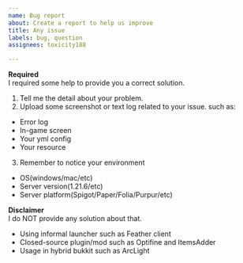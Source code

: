 ```yaml
---
name: Bug report
about: Create a report to help us improve
title: Any issue
labels: bug, question
assignees: toxicity188

---
```


**Required**  
I required some help to provide you a correct solution.

1. Tell me the detail about your problem.
2. Upload some screenshot or text log related to your issue. such as:
- Error log
- In-game screen
- Your yml config
- Your resource
3. Remember to notice your environment
- OS(windows/mac/etc)
- Server version(1.21.6/etc)
- Server platform(Spigot/Paper/Folia/Purpur/etc)

**Disclaimer**  
I do NOT provide any solution about that.

- Using informal launcher such as Feather client
- Closed-source plugin/mod such as Optifine and ItemsAdder
- Usage in hybrid bukkit such as ArcLight
